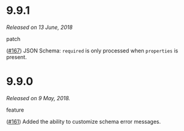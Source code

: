 # 9.9.1

*Released on 13 June, 2018*

<span id="patch">patch</span>

([#167](https://github.com/gregsdennis/Manatee.Json/issues/167))  JSON Schema: `required` is only processed when `properties` is present.

# 9.9.0

*Released on 9 May, 2018.*

<span id="feature">feature</span>

([#161](https://github.com/gregsdennis/Manatee.Json/issues/161)) Added the ability to customize schema error messages.
